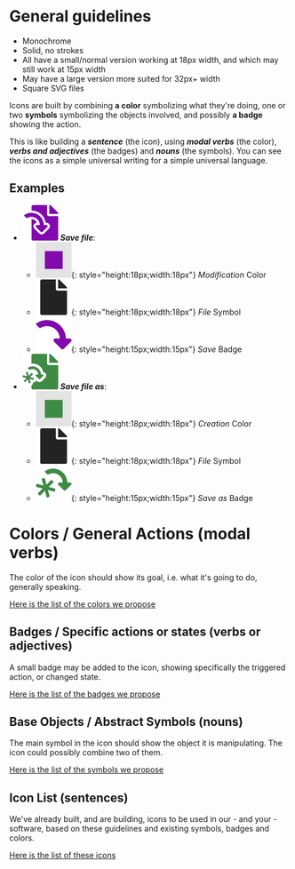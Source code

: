 
# General guidelines

- Monochrome
- Solid, no strokes
- All have a small/normal version working at 18px width, and which may still work at 15px width
- May have a large version more suited for 32px+ width
- Square SVG files

Icons are built by combining **a color** symbolizing what they're doing, one or two **symbols** symbolizing the objects involved, and possibly **a badge** showing the action.

This is like building a ***sentence*** (the icon), using ***modal verbs*** (the color), ***verbs and adjectives*** (the badges) and ***nouns*** (the symbols). You can see the icons as a simple universal writing for a simple universal language.

## Examples

- ![](icons/3_icons/General/savefile_sd.svg) **_Save file_**:
    - ![](icons/0_Colors/modification_d.svg){: style="height:18px;width:18px"} *Modification* Color
    - ![](icons/2_Symbols/General/file_sd.svg){: style="height:18px;width:18px"} *File* Symbol
    - ![](icons/1_Badges/save_sd.svg){: style="height:15px;width:15px"} *Save* Badge
- ![](icons/3_icons/General/savefileas_sd.svg) **_Save file as_**:
    - ![](icons/0_Colors/creation_d.svg){: style="height:18px;width:18px"} *Creation* Color
    - ![](icons/2_Symbols/General/file_sd.svg){: style="height:18px;width:18px"} *File* Symbol
    - ![](icons/1_Badges/saveas_sd.svg){: style="height:15px;width:15px"} *Save as* Badge

# Colors / General Actions (modal verbs)

The color of the icon should show its goal, i.e. what it's going to do, generally speaking.

[Here is the list of the colors we propose](icons-colors.md)

## Badges / Specific actions or states (verbs or adjectives)

A small badge may be added to the icon, showing specifically the triggered action, or changed state.

[Here is the list of the badges we propose](icons-badges.md)

## Base Objects / Abstract Symbols (nouns)

The main symbol in the icon should show the object it is manipulating. The icon could possibly combine two of them.

[Here is the list of the symbols we propose](icons-symbols.md)

## Icon List (sentences)

We've already built, and are building, icons to be used in our - and your - software, based on these guidelines and existing symbols, badges and colors.

[Here is the list of these icons](icons-list.md)
